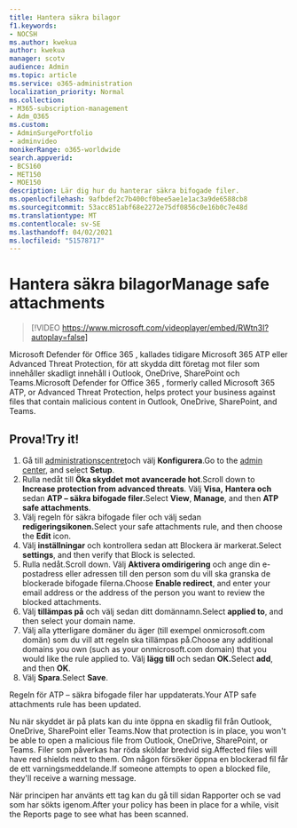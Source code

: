 ```yaml
---
title: Hantera säkra bilagor
f1.keywords:
- NOCSH
ms.author: kwekua
author: kwekua
manager: scotv
audience: Admin
ms.topic: article
ms.service: o365-administration
localization_priority: Normal
ms.collection:
- M365-subscription-management
- Adm_O365
ms.custom:
- AdminSurgePortfolio
- adminvideo
monikerRange: o365-worldwide
search.appverid:
- BCS160
- MET150
- MOE150
description: Lär dig hur du hanterar säkra bifogade filer.
ms.openlocfilehash: 9afbdef2c7b400cf0bee5ae1e1ac3a9de6588cb8
ms.sourcegitcommit: 53acc851abf68e2272e75df0856c0e16b0c7e48d
ms.translationtype: MT
ms.contentlocale: sv-SE
ms.lasthandoff: 04/02/2021
ms.locfileid: "51578717"
---
```

# <a name="manage-safe-attachments"></a><span data-ttu-id="7d7fa-103">Hantera säkra bilagor</span><span class="sxs-lookup"><span data-stu-id="7d7fa-103">Manage safe attachments</span></span>

> [!VIDEO https://www.microsoft.com/videoplayer/embed/RWtn3I?autoplay=false]

<span data-ttu-id="7d7fa-104">Microsoft Defender för Office 365 , kallades tidigare Microsoft 365 ATP eller Advanced Threat Protection, för att skydda ditt företag mot filer som innehåller skadligt innehåll i Outlook, OneDrive, SharePoint och Teams.</span><span class="sxs-lookup"><span data-stu-id="7d7fa-104">Microsoft Defender for Office 365 , formerly called Microsoft 365 ATP, or Advanced Threat Protection, helps protect your business against files that contain malicious content in Outlook, OneDrive, SharePoint, and Teams.</span></span>

## <a name="try-it"></a><span data-ttu-id="7d7fa-105">Prova!</span><span class="sxs-lookup"><span data-stu-id="7d7fa-105">Try it!</span></span>

1. <span data-ttu-id="7d7fa-106">Gå till [administrationscentret](https://admin.microsoft.com)och välj **Konfigurera**.</span><span class="sxs-lookup"><span data-stu-id="7d7fa-106">Go to the [admin center](https://admin.microsoft.com), and select **Setup**.</span></span>
1. <span data-ttu-id="7d7fa-107">Rulla nedåt till **Öka skyddet mot avancerade hot**.</span><span class="sxs-lookup"><span data-stu-id="7d7fa-107">Scroll down to **Increase protection from advanced threats**.</span></span> <span data-ttu-id="7d7fa-108">Välj **Visa,** **Hantera och** sedan **ATP – säkra bifogade filer.**</span><span class="sxs-lookup"><span data-stu-id="7d7fa-108">Select **View**, **Manage**, and then **ATP safe attachments**.</span></span>
1. <span data-ttu-id="7d7fa-109">Välj regeln för säkra bifogade filer och välj sedan **redigeringsikonen.**</span><span class="sxs-lookup"><span data-stu-id="7d7fa-109">Select your safe attachments rule, and then choose the **Edit** icon.</span></span>
1. <span data-ttu-id="7d7fa-110">Välj **inställningar** och kontrollera sedan att Blockera är markerat.</span><span class="sxs-lookup"><span data-stu-id="7d7fa-110">Select **settings**, and then verify that Block is selected.</span></span>
1. <span data-ttu-id="7d7fa-111">Rulla nedåt.</span><span class="sxs-lookup"><span data-stu-id="7d7fa-111">Scroll down.</span></span> <span data-ttu-id="7d7fa-112">Välj **Aktivera omdirigering** och ange din e-postadress eller adressen till den person som du vill ska granska de blockerade bifogade filerna.</span><span class="sxs-lookup"><span data-stu-id="7d7fa-112">Choose **Enable redirect**, and enter your email address or the address of the person you want to review the blocked attachments.</span></span>
1. <span data-ttu-id="7d7fa-113">Välj **tillämpas på** och välj sedan ditt domännamn.</span><span class="sxs-lookup"><span data-stu-id="7d7fa-113">Select **applied to**, and then select your domain name.</span></span>
1. <span data-ttu-id="7d7fa-114">Välj alla ytterligare domäner du äger (till exempel onmicrosoft.com domän) som du vill att regeln ska tillämpas på.</span><span class="sxs-lookup"><span data-stu-id="7d7fa-114">Choose any additional domains you own (such as your onmicrosoft.com domain) that you would like the rule applied to.</span></span> <span data-ttu-id="7d7fa-115">Välj **lägg till** och sedan **OK.**</span><span class="sxs-lookup"><span data-stu-id="7d7fa-115">Select **add**, and then **OK**.</span></span>
1. <span data-ttu-id="7d7fa-116">Välj **Spara**.</span><span class="sxs-lookup"><span data-stu-id="7d7fa-116">Select **Save**.</span></span>

<span data-ttu-id="7d7fa-117">Regeln för ATP – säkra bifogade filer har uppdaterats.</span><span class="sxs-lookup"><span data-stu-id="7d7fa-117">Your ATP safe attachments rule has been updated.</span></span>

<span data-ttu-id="7d7fa-118">Nu när skyddet är på plats kan du inte öppna en skadlig fil från Outlook, OneDrive, SharePoint eller Teams.</span><span class="sxs-lookup"><span data-stu-id="7d7fa-118">Now that protection is in place, you won't be able to open a malicious file from Outlook, OneDrive, SharePoint, or Teams.</span></span> <span data-ttu-id="7d7fa-119">Filer som påverkas har röda sköldar bredvid sig.</span><span class="sxs-lookup"><span data-stu-id="7d7fa-119">Affected files will have red shields next to them.</span></span> <span data-ttu-id="7d7fa-120">Om någon försöker öppna en blockerad fil får de ett varningsmeddelande.</span><span class="sxs-lookup"><span data-stu-id="7d7fa-120">If someone attempts to open a blocked file, they'll receive a warning message.</span></span>

<span data-ttu-id="7d7fa-121">När principen har använts ett tag kan du gå till sidan Rapporter och se vad som har sökts igenom.</span><span class="sxs-lookup"><span data-stu-id="7d7fa-121">After your policy has been in place for a while, visit the Reports page to see what has been scanned.</span></span>